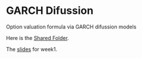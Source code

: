 # GARCH Difussion
Option valuation formula via GARCH difussion models

Here is the [Shared Folder](https://drive.google.com/drive/folders/1TBCBF2sqT2O3gJLckGonUc0DRKedzEWU?usp=sharing).

The [slides](https://www.overleaf.com/1398544588vtxtbhxgkqnw) for week1.
